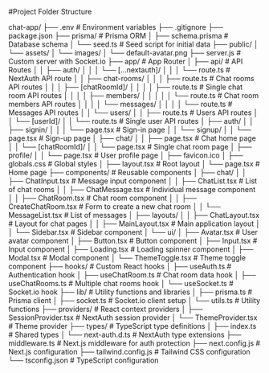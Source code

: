 #Project Folder Structure

chat-app/
├── .env                         # Environment variables
├── .gitignore
├── package.json
├── prisma/                      # Prisma ORM
│   ├── schema.prisma            # Database schema
│   └── seed.ts                  # Seed script for initial data
├── public/
│   └── assets/
│       └── images/
│           └── default-avatar.png
├── server.js                    # Custom server with Socket.io
├── app/                         # App Router
│   ├── api/                     # API Routes
│   │   ├── auth/
│   │   │   └── [...nextauth]/
│   │   │       └── route.ts     # NextAuth API route
│   │   ├── chat-rooms/
│   │   │   ├── route.ts         # Chat rooms API routes
│   │   │   ├── [chatRoomId]/
│   │   │   │   ├── route.ts     # Single chat room API routes
│   │   │   │   ├── members/
│   │   │   │   │   └── route.ts # Chat room members API routes
│   │   │   │   └── messages/
│   │   │   │       └── route.ts # Messages API routes
│   │   └── users/
│   │       ├── route.ts         # Users API routes
│   │       └── [userId]/
│   │           └── route.ts     # Single user API routes
│   ├── auth/
│   │   ├── signin/
│   │   │   └── page.tsx         # Sign-in page
│   │   └── signup/
│   │       └── page.tsx         # Sign-up page
│   ├── chat/
│   │   ├── page.tsx             # Chat home page
│   │   └── [chatRoomId]/
│   │       └── page.tsx         # Single chat room page
│   ├── profile/
│   │   └── page.tsx             # User profile page
│   ├── favicon.ico
│   ├── globals.css              # Global styles
│   ├── layout.tsx               # Root layout
│   └── page.tsx                 # Home page
├── components/                  # Reusable components
│   ├── chat/
│   │   ├── ChatInput.tsx        # Message input component
│   │   ├── ChatList.tsx         # List of chat rooms
│   │   ├── ChatMessage.tsx      # Individual message component
│   │   ├── ChatRoom.tsx         # Chat room component
│   │   ├── CreateChatRoom.tsx   # Form to create a new chat room
│   │   └── MessageList.tsx      # List of messages
│   ├── layouts/
│   │   ├── ChatLayout.tsx       # Layout for chat pages
│   │   ├── MainLayout.tsx       # Main application layout
│   │   └── Sidebar.tsx          # Sidebar component
│   └── ui/
│       ├── Avatar.tsx           # User avatar component
│       ├── Button.tsx           # Button component
│       ├── Input.tsx            # Input component
│       ├── Loading.tsx          # Loading spinner component
│       ├── Modal.tsx            # Modal component
│       └── ThemeToggle.tsx      # Theme toggle component
├── hooks/                       # Custom React hooks
│   ├── useAuth.ts               # Authentication hook
│   ├── useChatRoom.ts           # Chat room data hook
│   ├── useChatRooms.ts          # Multiple chat rooms hook
│   └── useSocket.ts             # Socket.io hook
├── lib/                         # Utility functions and libraries
│   ├── prisma.ts                # Prisma client
│   ├── socket.ts                # Socket.io client setup
│   └── utils.ts                 # Utility functions
├── providers/                   # React context providers
│   ├── SessionProvider.tsx      # NextAuth session provider
│   └── ThemeProvider.tsx        # Theme provider
├── types/                       # TypeScript type definitions
│   ├── index.ts                 # Shared types
│   └── next-auth.d.ts           # NextAuth type extensions
├── middleware.ts                # Next.js middleware for auth protection
├── next.config.js               # Next.js configuration
├── tailwind.config.js           # Tailwind CSS configuration
└── tsconfig.json                # TypeScript configuration